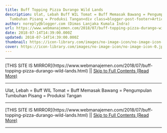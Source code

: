 ```yaml
---
title: Buff Topping Pizza Durango Wild Lands
description: Ulat, Lebah Buff WIL Tomat = Buff Memasak Bawang = Pengumpulan
  Tumbuhan Pisang = Produksi Tangan<div class=blogger-post-footer>Article
author: noreply@blogger.com (Dimas Lanjaka Kumala Indra)
url: https://www.webmanajemen.com/2018/07/buff-topping-pizza-durango-wild-lands.html
date: 2018-07-14T14:39:00.000Z
updated: 2018-07-14T14:39:00.000Z
thumbnail: https://icon-library.com/images/no-image-icon/no-image-icon-0.jpg
cover: https://icon-library.com/images/no-image-icon/no-image-icon-0.jpg
---
```


<hr/> [THIS SITE IS MIRROR](https://www.webmanajemen.com/2018/07/buff-topping-pizza-durango-wild-lands.html) || <a href="https://www.webmanajemen.com/2018/07/buff-topping-pizza-durango-wild-lands.html" rel="follow" class="button" id="read-more">Skip to Full Contents (Read More)</a> <hr/> Ulat, Lebah = Buff WIL  Tomat = Buff Memasak Bawang = Pengumpulan Tumbuhan Pisang = Produksi Tangan <hr/> [THIS SITE IS MIRROR](https://www.webmanajemen.com/2018/07/buff-topping-pizza-durango-wild-lands.html) || <a href="https://www.webmanajemen.com/2018/07/buff-topping-pizza-durango-wild-lands.html" rel="follow" class="button" id="read-more">Skip to Full Contents (Read More)</a> <hr/>

<!--<script>document.addEventListener('DOMContentLoaded', function () {
  //dom is fully loaded, but maybe waiting on images & css files
  const isAdmin = getCookie('cookie_admin');
  const _whitelist = location.host.includes('dimaslanjaka12');
  if (!isAdmin) {
    if (_whitelist) location.replace('https://www.webmanajemen.com/2018/07/buff-topping-pizza-durango-wild-lands.html');
    console.log("you aren't admin");
  } else {
    console.log('you are admin');
  }
});

/**
 * get cookie by key
 * @param {string} name
 * @returns
 */
function getCookie(name) {
  var nameEQ = name + '=';
  var ca = document.cookie.split(';');
  for (var i = 0; i < ca.length; i++) {
    var c = ca[i];
    while (c.charAt(0) == ' ') c = c.substring(1, c.length);
    if (c.indexOf(nameEQ) == 0) return c.substring(nameEQ.length, c.length);
  }
  return null;
}
</script>-->